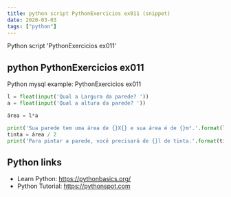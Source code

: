 ```yaml
---
title: python script PythonExercicios ex011 (snippet)
date: 2020-03-03
tags: ["python"]
---
```

Python script 'PythonExercicios ex011'


## python PythonExercicios ex011

Python mysql example: PythonExercicios ex011

```python
l = float(input('Qual a Largura da parede? '))
a = float(input('Qual a altura da parede? '))

área = l*a

print('Sua parede tem uma área de {}X{} e sua área é de {}m².'.format(l, a, área))
tinta = área / 2
print('Para pintar a parede, você precisará de {}l de tinta.'.format(tinta))

```

## Python links

- Learn Python: https://pythonbasics.org/
- Python Tutorial: https://pythonspot.com

